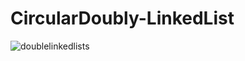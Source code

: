 # CircularDoubly-LinkedList

![doublelinkedlists](https://cloud.githubusercontent.com/assets/15865510/20033297/c951d614-a373-11e6-8c99-bc66749f9cca.jpg)

